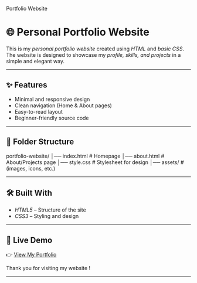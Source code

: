 Portfolio Website
# 🌐 Personal Portfolio Website  

This is my *personal portfolio website* created using *HTML* and *basic CSS*.  
The website is designed to showcase my *profile, skills, and projects* in a simple and elegant way.  

---

## ✨ Features  
- Minimal and responsive design  
- Clean navigation (Home & About pages)  
- Easy-to-read layout  
- Beginner-friendly source code  

---

## 📂 Folder Structure

portfolio-website/ │── index.html        # Homepage
│── about.html        # About/Projects page
│── style.css         # Stylesheet for design
│── assets/           # (images, icons, etc.)

---

## 🛠 Built With  
- *HTML5* – Structure of the site  
- *CSS3* – Styling and design  


---

## 🔗 Live Demo  
👉 [View My Portfolio](https://indreshharshan26-ai.github.io/portfolio-simple-website/)  

Thank you for visiting my website !

---
